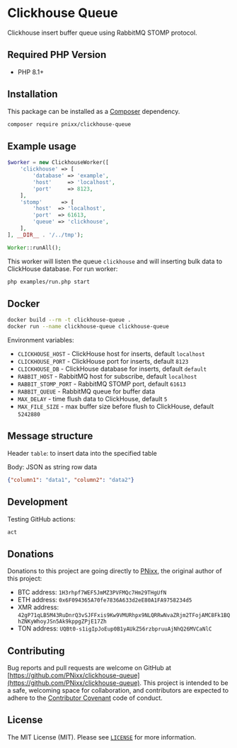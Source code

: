 # Clickhouse Queue

Clickhouse insert buffer queue using RabbitMQ STOMP protocol.

## Required PHP Version

- PHP 8.1+

## Installation

This package can be installed as a [Composer](https://getcomposer.org/) dependency.

```bash
composer require pnixx/clickhouse-queue
```

## Example usage

```php
$worker = new ClickhouseWorker([
	'clickhouse' => [
		'database' => 'example',
		'host'     => 'localhost',
		'port'     => 8123,
	],
	'stomp'      => [
		'host'  => 'localhost',
		'port'  => 61613,
		'queue' => 'clickhouse',
	],
], __DIR__ . '/../tmp');

Worker::runAll();
```

This worker will listen the queue `clickhouse` and will inserting bulk data to ClickHouse database. For run worker:

```bash
php examples/run.php start
```

## Docker

```bash
docker build --rm -t clickhouse-queue .
docker run --name clickhouse-queue clickhouse-queue
```

Environment variables:
* `CLICKHOUSE_HOST` - ClickHouse host for inserts, default `localhost`
* `CLICKHOUSE_PORT` - ClickHouse port for inserts, default `8123`
* `CLICKHOUSE_DB` - ClickHouse database for inserts, default `default`
* `RABBIT_HOST` - RabbitMQ host for subscribe, default `localhost`
* `RABBIT_STOMP_PORT` - RabbitMQ STOMP port, default `61613`
* `RABBIT_QUEUE` - RabbitMQ queue for buffer data
* `MAX_DELAY` - time flush data to ClickHouse, default `5`
* `MAX_FILE_SIZE` - max buffer size before flush to ClickHouse, default `5242880`

## Message structure

Header `table`: to insert data into the specified table

Body: JSON as string row data

```json
{"column1": "data1", "column2": "data2"}
```

## Development

Testing GitHub actions:

```bash
act
```

## Donations

Donations to this project are going directly to [PNixx](https://github.com/PNixx), the original author of this project:

* BTC address: `1H3rhpf7WEF5JmMZ3PVFMQc7Hm29THgUfN`
* ETH address: `0x6F094365A70fe7836A633d2eE80A1FA9758234d5`
* XMR address: `42gP71qLB5M43RuDnrQ3vSJFFxis9Kw9VMURhpx9NLQRRwNvaZRjm2TFojAMC8Fk1BQhZNKyWhoyJSn5Ak9kppgZPjE17Zh`
* TON address: `UQBt0-s1igIpJoEup0B1yAUkZ56rzbpruuAjNhQ26MVCaNlC`

## Contributing

Bug reports and pull requests are welcome on GitHub at [https://github.com/PNixx/clickhouse-queue](https://github.com/PNixx/clickhouse-queue). This project is intended to be a safe, welcoming space for collaboration, and contributors are expected to adhere to the [Contributor Covenant](http://contributor-covenant.org) code of conduct.

## License

The MIT License (MIT). Please see [`LICENSE`](./LICENSE) for more information.

